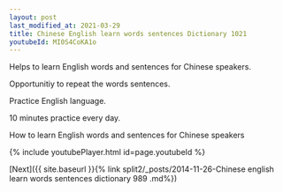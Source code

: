 ```yaml
---
layout: post
last_modified_at: 2021-03-29
title: Chinese English learn words sentences Dictionary 1021 
youtubeId: MI0S4CoKA1o
---
```

 
 
Helps to learn English words and sentences for Chinese speakers.

Opportunitiy to repeat the words sentences. 

Practice English language. 
 
10 minutes practice every day. 
 
How to learn English words and sentences for Chinese speakers 
 
{% include youtubePlayer.html id=page.youtubeId %}
 
 
[Next]({{ site.baseurl }}{% link  split2/_posts/2014-11-26-Chinese english learn words sentences dictionary 989 .md%})
 
